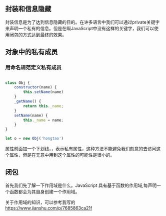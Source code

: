 ## 封装和信息隐藏

封装信息是为了达到信息隐藏的目的。在许多语言中我们可以通过private关键字来声明一个私有的信息。但是在啊JavaScript中没有这样的关键字，我们可以使用闭包的方式达到最终的效果。

## 对象中的私有成员

### 用命名规范定义私有成员

```js

class Obj {
    constructor(name) {
        this.setName(name)
    }
    _getName() {
        return this._name;
    }
    setName(name) {
        this._name = name;
    }
}

let o = new Obj('hongtao')

```

属性前面加一个下划线，，表示私有属性，这种方法不能避免我们刻意的去访问这个属性，但是在无意中用到这个属性的可能性是很小的。

## 闭包

首先我们先了解一下作用域是什么。JavaScript 具有基于函数的作用域,每声明一个函数都会为其自身创建一个作用域。

关于作用域的知识，可以参考我写的 https://www.jianshu.com/p/7685863ca21f 

